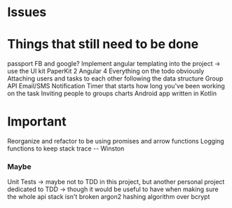 # Issues



# Things that still need to be done

passport FB and google?
Implement angular templating into the project
    -> use the UI kit PaperKit 2 Angular 4
Everything on the todo obviously
Attaching users and tasks to each other following the data structure
Group API 
Email/SMS Notification
Timer that starts how long you've been working on the task
Inviting people to groups
charts
Android app written in Kotlin

# Important 

Reorganize and refactor to be using promises and arrow functions
Logging functions to keep stack trace -- Winston


### Maybe 

Unit Tests -> maybe not to TDD in this project, but another personal project dedicated to TDD 
    -> though it would be useful to have when making sure the whole api stack isn't broken 
argon2 hashing algorithm over bcrypt






